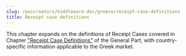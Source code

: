 ```yaml
---
slug: /poscreators/middleware-doc/greece/receipt-case-definitions
title: Receipt case definitions
---
```


This chapter expands on the definitions of Receipt Cases covered in Chapter ["Receipt Case Definitions"](../../general/receipt-case-definitions/receipt-case-definitions.md) of the General Part, with country-specific information applicable to the Greek market.
